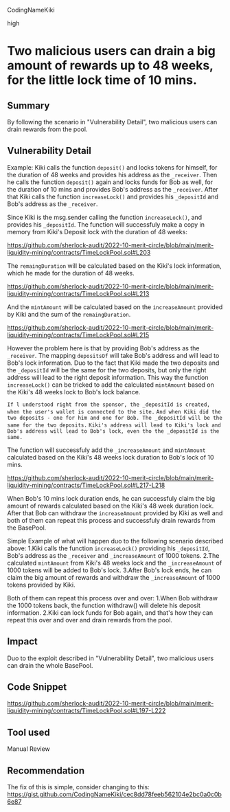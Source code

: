 CodingNameKiki

high

# Two malicious users can drain a big amount of rewards up to 48 weeks, for the little lock time of 10 mins.

## Summary
By following the scenario in "Vulnerability Detail", two malicious users can drain rewards from the pool.

## Vulnerability Detail
Example: 
Kiki calls the function `deposit()` and locks tokens for himself, for the duration of 48 weeks and provides his address as the `_receiver`. Then he calls the function `deposit()` again and locks funds for Bob as well, for the duration of 10 mins and provides Bob's address as the `_receiver`. After that Kiki calls the function `increaseLock()` and provides his `_depositId` and Bob's address as the `_receiver`.

Since Kiki is the msg.sender calling the function `increaseLock()`, and provides his `_depositId`. 
The function will successfuly make a copy in memory from Kiki's Deposit lock with the duration of 48 weeks:

https://github.com/sherlock-audit/2022-10-merit-circle/blob/main/merit-liquidity-mining/contracts/TimeLockPool.sol#L203

The `remaingDuration` will be calculated based on the Kiki's lock information, which he made for the duration of 48 weeks.

https://github.com/sherlock-audit/2022-10-merit-circle/blob/main/merit-liquidity-mining/contracts/TimeLockPool.sol#L213

And the `mintAmount` will be calculated based on the `increaseAmount` provided by Kiki and the sum of the `remaingDuration`.

https://github.com/sherlock-audit/2022-10-merit-circle/blob/main/merit-liquidity-mining/contracts/TimeLockPool.sol#L215

However the problem here is that by providing Bob's address as the `_receiver`. The mapping `depositsOf` will take Bob's address and will lead to Bob's lock information. Duo to the fact that Kiki made the two deposits and the `_depositId` will be the same for the two deposits, but only the right address will lead to the right deposit information. This way the function `increaseLock()` can be tricked to add the calculated `mintAmount` based on the Kiki's 48 weeks lock to Bob's lock balance.

`If l understood right from the sponsor, the _depositId is created, when the user's wallet is connected to the site.`
`And when Kiki did the two deposits - one for him and one for Bob. The _depositId will be the same for the two deposits.` 
`Kiki's address will lead to Kiki's lock and Bob's address will lead to Bob's lock, even tho the _depositId is the same.`

The function will successfuly add the `_increaseAmount` and `mintAmount` calculated based on the Kiki's 48 weeks lock duration to Bob's lock of 10 mins.

https://github.com/sherlock-audit/2022-10-merit-circle/blob/main/merit-liquidity-mining/contracts/TimeLockPool.sol#L217-L218

When Bob's 10 mins lock duration ends, he can successfuly claim the big amount of rewards calculated based on the Kiki's 48 week duration lock. After that Bob can withdraw the `increaseAmount` provided by Kiki as well and both of them can repeat this process and successfuly drain rewards from the BasePool.

Simple Example of what will happen duo to the following scenario described above:
1.Kiki calls the function `increaseLock()` providing his `_depositId`, Bob's address as the `_receiver` and `_increaseAmount` of 1000 tokens.
2.The calculated `mintAmount` from Kiki's 48 weeks lock and the `_increaseAmount` of 1000 tokens will be added to Bob's lock.
3.After Bob's lock ends, he can claim the big amount of rewards and withdraw the `_increaseAmount` of 1000 tokens provided by Kiki.

Both of them can repeat this process over and over:
1.When Bob withdraw the 1000 tokens back, the function withdraw() will delete his deposit information.
2.Kiki can lock funds for Bob again, and that's how they can repeat this over and over and drain rewards from the pool.

## Impact
Duo to the exploit described in "Vulnerability Detail", two malicious users can drain the whole BasePool.

## Code Snippet
https://github.com/sherlock-audit/2022-10-merit-circle/blob/main/merit-liquidity-mining/contracts/TimeLockPool.sol#L197-L222

## Tool used

Manual Review

## Recommendation
The fix of this is simple, consider changing to this: https://gist.github.com/CodingNameKiki/cec8dd78feeb562104e2bc0a0c0b6e87